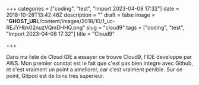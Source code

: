 +++
categories = ["coding", "test", "Import 2023-04-08 17:32"]
date = 2018-10-28T13:42:46Z
description = ""
draft = false
image = "__GHOST_URL__/content/images/2018/10/1_uc-REJYHbk02nuzVQmDHHQ.png"
slug = "cloud9"
tags = ["coding", "test", "Import 2023-04-08 17:32"]
title = "Cloud9"

+++


Dans ma liste de Cloud IDE a essayer ce trouve Cloud9, l'IDE developpe par AWS. Mon premier constat est le fait que c'est pas bien integre avec Github, et c'est vraiment un point a ameliorer, car c'est vraiment penible. Sur ce point, Gitpod est de loins tres superieur.

